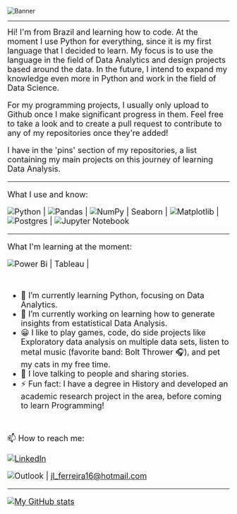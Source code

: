 ![Banner](https:/C:\Users\jr_fe\OneDrive\Documentos\GitHub\JoSEPHDev2022\bann.png)

---

<font size='4'>Hi! I'm from Brazil and learning how to code. At the moment I use Python for everything, since it is my first language that I decided to learn. My focus is to use the language in the field of Data Analytics and design projects based around the data. In the future, I intend to expand my knowledge even more in Python and work in the field of Data Science.

<font size='4'>For my programming projects, I usually only upload to Github once I make significant progress in them. Feel free to take a look and to create a pull request to contribute to any of my repositories once they're added!

<font size='4'>I have in the 'pins' section of my repositories, a list containing my main projects on this journey of learning Data Analysis.

---

<font size='4'>What I use and know:

![Python](https://img.shields.io/badge/python-3670A0?style=for-the-badge&logo=python&logoColor=ffdd54) |
![Pandas](https://img.shields.io/badge/pandas-%23150458.svg?style=for-the-badge&logo=pandas&logoColor=white) | 
![NumPy](https://img.shields.io/badge/numpy-%23013243.svg?style=for-the-badge&logo=numpy&logoColor=white) | Seaborn |
![Matplotlib](https://img.shields.io/badge/Matplotlib-%23ffffff.svg?style=for-the-badge&logo=Matplotlib&logoColor=black) |
![Postgres](https://img.shields.io/badge/postgres-%23316192.svg?style=for-the-badge&logo=postgresql&logoColor=white) |
![Jupyter Notebook](https://img.shields.io/badge/jupyter-%23FA0F00.svg?style=for-the-badge&logo=jupyter&logoColor=white)

---
<font size='4'>What I'm learning at the moment:

![Power Bi](https://img.shields.io/badge/power_bi-F2C811?style=for-the-badge&logo=powerbi&logoColor=black) | Tableau |

#
- 🌱 I’m currently learning Python, focusing on Data Analytics.  
- 🔭 I’m currently working on learning how to generate insights from estatistical Data Analysis.
- 😀 I like to play games, code, do side projects like Exploratory data analysis on multiple data sets, listen to metal music (favorite band: Bolt Thrower 🎧), and pet my cats in my free time.
- 💬 I love talking to people and sharing stories.
- ⚡ Fun fact: I have a degree in History and developed an academic research project in the area, before coming to learn Programming!
#
📫 How to reach me:

[![LinkedIn](https://img.shields.io/badge/linkedin-%230077B5.svg?style=for-the-badge&logo=linkedin&logoColor=white)](https://www.linkedin.com/in/jos%C3%A9-luiz-ferreira-junior-02a5141b1/)

![Outlook](https://img.shields.io/badge/Microsoft_Outlook-0078D4?style=for-the-badge&logo=microsoft-outlook&logoColor=white) |  jl_ferreira16@hotmail.com 
    
---
    
[![My GitHub stats](https://github-readme-stats.vercel.app/api?username=JoSEPHDev2022)](https://github.com/anuraghazra/github-readme-stats)